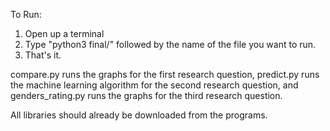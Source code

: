 To Run:
1. Open up a terminal
2. Type "python3 final/" followed by the name of the file you want to run.
3. That's it.

compare.py runs the graphs for the first research question, predict.py runs the machine
learning algorithm for the second research question, and genders_rating.py runs the graphs
for the third research question.

All libraries should already be downloaded from the programs.
